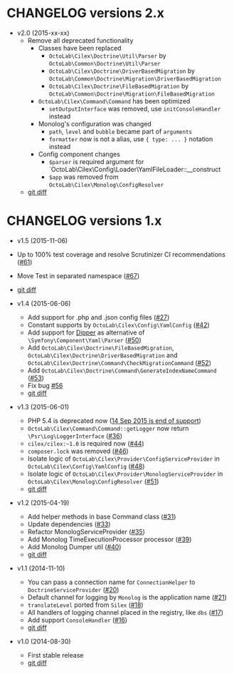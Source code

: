 CHANGELOG versions 2.x
======================

* v2.0 (2015-xx-xx)
  * Remove all deprecated functionality
    * Classes have been replaced
      * `OctoLab\Cilex\Doctrine\Util\Parser` by `OctoLab\Common\Doctrine\Util\Parser`
      * `OctoLab\Cilex\Doctrine\DriverBasedMigration` by `OctoLab\Common\Doctrine\Migration\DriverBasedMigration`
      * `OctoLab\Cilex\Doctrine\FileBasedMigration` by `OctoLab\Common\Doctrine\Migration\FileBasedMigration`
    * `OctoLab\Cilex\Command\Command` has been optimized
      * `setOutputInterface` was removed, use `initConsoleHandler` instead
    * Monolog's configuration was changed
      * `path`, `level` and `bubble` became part of `arguments`
      * `formatter` now is not a alias, use `{ type: ... }` notation instead
    * Config component changes
      * `$parser` is required argument for `OctoLab\Cilex\Config\Loader\YamlFileLoader::__construct
      * `$app` was removed from `OctoLab\Cilex\Monolog\ConfigResolver`
  * [git diff](../../compare/master...2.0)

CHANGELOG versions 1.x
======================

* v1.5 (2015-11-06)

 * Up to 100% test coverage and resolve Scrutinizer CI recommendations ([#61](../../issues/61))
 * Move Test in separated namespace ([#67](../../issue/67))
 * [git diff](../../compare/v1.4.3...v1.5.1)

* v1.4 (2015-06-06)

  * Add support for .php and .json config files ([#27](../../issues/27))
  * Constant supports by `OctoLab\Cilex\Config\YamlConfig` ([#42](../../issues/42))
  * Add support for [Dipper](https://github.com/secondparty/dipper) as alternative of `\Symfony\Component\Yaml\Parser`
  ([#50](../../issues/50))
  * Add `OctoLab\Cilex\Doctrine\FileBasedMigration`, `OctoLab\Cilex\Doctrine\DriverBasedMigration` and
  `OctoLab\Cilex\Doctrine\Command\CheckMigrationCommand` ([#52](../../issues/52))
  * Add `OctoLab\Cilex\Doctrine\Command\GenerateIndexNameCommand` ([#53](../../issues/53))
  * Fix bug [#56](../../issues/56)
  * [git diff](../../compare/v1.3.2...v1.4.3)

* v1.3 (2015-06-01)

  * PHP 5.4 is deprecated now ([14 Sep 2015 is end of support](http://php.net/supported-versions.php))
  * `OctoLab\Cilex\Command\Command::getLogger` now return `\Psr\Log\LoggerInterface` ([#36](../../issues/36))
  * `cilex/cilex:~1.0` is required now ([#44](../../issues/44))
  * `composer.lock` was removed ([#46](../../issues/46))
  * Isolate logic of `OctoLab\Cilex\Provider\ConfigServiceProvider` in `OctoLab\Cilex\Config\YamlConfig`
  ([#48](../../issues/48))
  * Isolate logic of `OctoLab\Cilex\Provider\MonologServiceProvider` in `OctoLab\Cilex\Monolog\ConfigResolver`
  ([#51](../../issues/51))
  * [git diff](../../compare/v1.2.3...v1.3.2)

* v1.2 (2015-04-19)

  * Add helper methods in base Command class ([#31](../../issues/31))
  * Update dependencies ([#33](../../issues/33))
  * Refactor MonologServiceProvider ([#35](../../issues/35))
  * Add Monolog TimeExecutionProcessor processor ([#39](../../issues/39))
  * Add Monolog Dumper util ([#40](../../issues/40))
  * [git diff](../../compare/v1.1.4...v1.2.3)

* v1.1 (2014-11-10)

  * You can pass a connection name for `ConnectionHelper` to `DoctrineServiceProvider` ([#20](../../issues/20))
  * Default channel for logging by `Monolog` is the application name ([#21](../../issues/21))
  * `translateLevel` ported from `Silex` ([#18](../../issues/18))
  * All handlers of logging channel placed in the registry, like `dbs` ([#17](../../issues/17))
  * Add support `ConsoleHandler` ([#16](../../issues/16))
  * [git diff](../../compare/v1.0.1...v1.1.4)

* v1.0 (2014-08-30)

  * First stable release
  * [git diff](../../compare/v0.6...v1.0.1)
